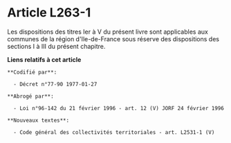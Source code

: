 # Article L263-1

Les dispositions des titres Ier à V du présent livre sont applicables aux communes de la région d'Ile-de-France sous réserve
des dispositions des sections I à III du présent chapitre.

**Liens relatifs à cet article**

	**Codifié par**:

	  - Décret n°77-90 1977-01-27

	**Abrogé par**:

	  - Loi n°96-142 du 21 février 1996 - art. 12 (V) JORF 24 février 1996

	**Nouveaux textes**:

	  - Code général des collectivités territoriales - art. L2531-1 (V)
